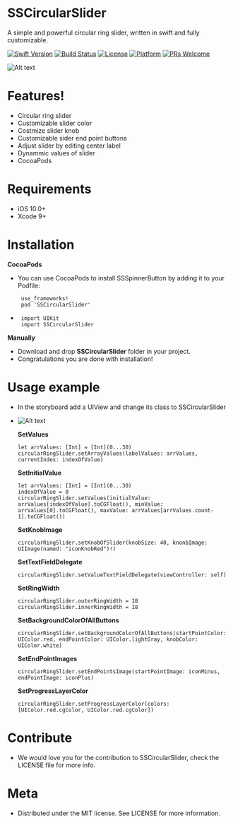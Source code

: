 # SSCircularSlider


A simple and powerful circular ring slider, written in swift and fully customizable.

[![Swift Version][swift-image]][swift-url]
[![Build Status][travis-image]][travis-url]
[![License][license-image]][license-url]
[![Platform][platform-image]][platform-url]
[![PRs Welcome][PR-image]][PR-url]

![Alt text](https://github.com/simformsolutions/SSCircularSlider/blob/master/CircularRingSiderStoryBoard.png)

# Features!
  - Circular ring slider
  - Customizable slider color
  - Costmize slider knob
  - Customizable sider end point buttons
  - Adjust slider by editing center label
  - Dynammic values of slider
  - CocoaPods

# Requirements
  - iOS 10.0+
  - Xcode 9+

# Installation
 **CocoaPods**
 
- You can use CocoaPods to install SSSpinnerButton by adding it to your Podfile:

       use_frameworks!
       pod 'SSCircularSlider'

-  
       import UIKit
       import SSCircularSlider

**Manually**
-   Download and drop **SSCircularSlider** folder in your project.
-   Congratulations you are done with installation!

# Usage example

-   In the storyboard add a UIView and change its class to SSCircularSlider
-   ![Alt text](https://github.com/simformsolutions/SSCircularSlider/blob/master/CircularRingSiderStoryBoard.png)
   
    **SetValues**
        
        let arrValues: [Int] = [Int](0...30)
        circularRingSlider.setArrayValues(labelValues: arrValues, currentIndex: indexOfValue)
    
    **SetInitialValue**
        
        let arrValues: [Int] = [Int](0...30)
        indexOfValue = 0
        circularRingSlider.setValues(initialValue: arrValues[indexOfValue].toCGFloat(), minValue: arrValues[0].toCGFloat(), maxValue: arrValues[arrValues.count-1].toCGFloat())
    
    **SetKnobImage**
    
        circularRingSlider.setKnobOfSlider(knobSize: 40, knonbImage: UIImage(named: "iconKnobRed")!)
        
    **SetTextFieldDelegate**
    
        circularRingSlider.setValueTextFieldDelegate(viewController: self)
    
    **SetRingWidth**
        
        circularRingSlider.outerRingWidth = 18
        circularRingSlider.innerRingWidth = 18
        
    **SetBackgroundColorOfAllButtons**
    
        circularRingSlider.setBackgroundColorOfAllButtons(startPointColor: UIColor.red, endPointColor: UIColor.lightGray, knobColor: UIColor.white)
        
    **SetEndPointImages**
        
        circularRingSlider.setEndPointsImage(startPointImage: iconMinus, endPointImage: iconPlus)
        
    **SetProgressLayerColor**
        
        circularRingSlider.setProgressLayerColor(colors: [UIColor.red.cgColor, UIColor.red.cgColor])

#  Contribute
-   We would love you for the contribution to SSCircularSlider, check the LICENSE file for more info.
 
#  Meta
-    Distributed under the MIT license. See LICENSE for more information.

    
[swift-image]:https://img.shields.io/badge/swift-4.0-orange.svg
[swift-url]: https://swift.org/
[license-image]: https://img.shields.io/badge/License-MIT-blue.svg
[license-url]: LICENSE
[travis-image]: https://img.shields.io/travis/dbader/node-datadog-metrics/master.svg?style=flat-square
[travis-url]: https://travis-ci.org/dbader/node-datadog-metrics
[codebeat-image]: https://codebeat.co/assets/svg/badges/C-ffb83f-7198e9a1b7ad7f73977b0c9a5c7c3fffbfa25f262510e5681fd8f5a3188216b0.svg
[codebeat-url]: https://codebeat.co/projects/github-com-vsouza-awesomeios-com
[platform-image]:https://img.shields.io/cocoapods/p/LFAlertController.svg?style=flat
[platform-url]:http://cocoapods.org/pods/LFAlertController
[cocoa-image]:https://img.shields.io/cocoapods/v/EZSwiftExtensions.svg
[cocoa-url]:https://img.shields.io/cocoapods/v/LFAlertController.svg
[PR-image]:https://img.shields.io/badge/PRs-welcome-brightgreen.svg?style=flat-square
[PR-url]:http://makeapullrequest.com
